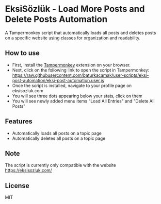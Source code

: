 # EksiSözlük - Load More Posts and Delete Posts Automation

A Tampermonkey script that automatically loads all posts and deletes posts on a specific website using classes for organization and readability.

## How to use

- First, install the [Tampermonkey](https://tampermonkey.net/) extension on your browser.
- Next, click on the following link to open the script in Tampermonkey: https://raw.githubusercontent.com/baturkacamak/user-scripts/eksi-post-automation/eksi-post-automation.user.js
- Once the script is installed, navigate to your profile page on eksisozluk.com
- You will see three dots appearing below your stats, click on them
- You will see newly added menu items "Load All Entries" and "Delete All Posts"

## Features

- Automatically loads all posts on a topic page
- Automatically deletes all posts on a topic page

## Note

The script is currently only compatible with the website https://eksisozluk.com/

## License

MIT
